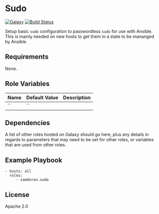 Sudo
=========
[![Galaxy](https://img.shields.io/badge/galaxy-samdoran.sudo-blue.svg?style=flat)](https://galaxy.ansible.com/samdoran/sudo)
[![Build Status](https://travis-ci.com/samdoran/ansible-role-sudo.svg?branch=master)](https://travis-ci.com/samdoran/ansible-role-sudo)

Setup basic `sudo` configuration to passwordless `sudo` for use with Ansible. This is mainly needed on new hosts to get them in a state to be mananged by Ansible.

Requirements
------------

None.

Role Variables
--------------

| Name              | Default Value       | Description          |
|-------------------|---------------------|----------------------|
| `` | `` |  |


Dependencies
------------

A list of other roles hosted on Galaxy should go here, plus any details in regards to parameters that may need to be set for other roles, or variables that are used from other roles.

Example Playbook
----------------

    - hosts: all
      roles:
         - samdoran.sudo

License
-------

Apache 2.0
